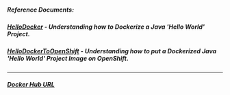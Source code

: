 ##### Reference Documents:
##### [HelloDocker](https://github.com/rahulvaish/ReferenceDocuments/tree/master/UnderstandingDocker) - Understanding how to Dockerize a Java 'Hello World' Project.
##### [HelloDockerToOpenShift](https://github.com/rahulvaish/ReferenceDocuments/blob/master/UnderstandingDocker/HelloDockerToOpenShift.docx) - Understanding how to put a Dockerized Java 'Hello World' Project Image on OpenShift.

<hr>

##### [Docker Hub URL](https://hub.docker.com/r/rahulvaish/hellodocker/)
